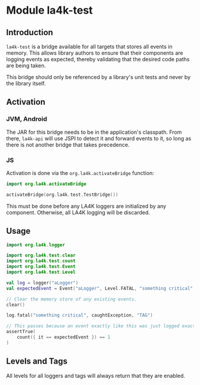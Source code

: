 <!--
    SPDX-FileCopyrightText: 2021 William Swartzendruber <wswartzendruber@gmail.com>

    SPDX-License-Identifier: Apache-2.0
-->

# Module la4k-test

## Introduction

`la4k-test` is a bridge available for all targets that stores all events in memory. This allows
library authors to ensure that their components are logging events as expected, thereby
validating that the desired code paths are being taken.

This bridge should only be referenced by a library's unit tests and never by the library itself.

## Activation

### JVM, Android

The JAR for this bridge needs to be in the application's classpath. From there, `la4k-api` will
use JSPI to detect it and forward events to it, so long as there is not another bridge that
takes precedence.

### JS

Activation is done via the `org.la4k.activateBridge` function:

```kotlin
import org.la4k.activateBridge
```

```kotlin
activateBridge(org.la4k.test.TestBridge())
```

This must be done before any LA4K loggers are initialized by any component. Otherwise, all LA4K
logging will be discarded.

## Usage

```kotlin
import org.la4k.logger

import org.la4k.test.clear
import org.la4k.test.count
import org.la4k.test.Event
import org.la4k.test.Level

val log = logger("aLogger")
val expectedEvent = Event("aLogger", Level.FATAL, "something critical", caughtException, "TAG")

// Clear the memory store of any existing events.
clear()

log.fatal("something critical", caughtException, "TAG")

// This passes because an event exactly like this was just logged exactly once.
assertTrue(
    count({ it == expectedEvent }) == 1
)
```

## Levels and Tags

All levels for all loggers and tags will always return that they are enabled.
